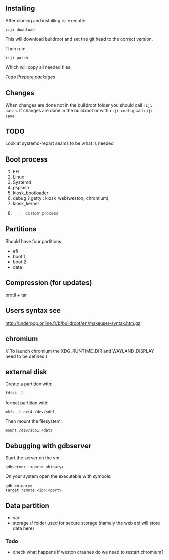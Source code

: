 ## Installing

After cloning and installing riji execute:
```
riji download
```
This will download buildroot and set the git head to the
correct version.

Then run:
```
riji patch
```
Which will copy all needed files.

*Todo Prepare packages*

## Changes

When changes are done not in the buildroot folder you should
call `riji patch`. If changes are done in the buildroot or
with `riji config` call `riji save`.

## TODO
Look at systemd-repart seams to be what is needed

## Boot process

1. EFI
2. Linux
3. Systemd
4. psplash
5. kiosk_bootloader
6. debug ? getty : kiosk_web(weston, chromium)
7. kiosk_kernel
8. > custom process

## Partitions

Should have four partitions:

- efi
- boot 1
- boot 2
- data

## Compression (for updates)
brotli + tar

## Users syntax see
http://underpop.online.fr/b/buildroot/en/makeuser-syntax.htm.gz

## chromium
// To launch chromium the XDG_RUNTIME_DIR and WAYLAND_DISPLAY need to be defined.l

## external disk
Create a partition with:
```
fdisk -l
```
format partition with:
```
mkfs -t ext4 /dev/sdb1
```
Then mount the filesystem:
```
mount /dev/sdb1 /data
```

## Debugging with gdbserver
Start the server on the vm.
```
gdbserver :<port> <binary>
```
On your system open the executable with symbols:
```
gdb <binary>
target remote <ip>:<port>
```

## Data partition
- var
- storage
  // folder used for secure storage (namely the web api will store data here)

### Todo
- check what happens if weston crashes
  do we need to restart chromium?